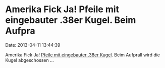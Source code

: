 Amerika Fick Ja! Pfeile mit eingebauter .38er Kugel. Beim Aufpra
================================================================

Date: 2013-04-11 13:44:39

Amerika Fick Ja! [Pfeile mit eingebauter .38er
Kugel](https://www.youtube.com/watch?feature=endscreen&NR=1&v=n9NstGe4y8c).
Beim Aufprall wird die Kugel abgeschossen \...

